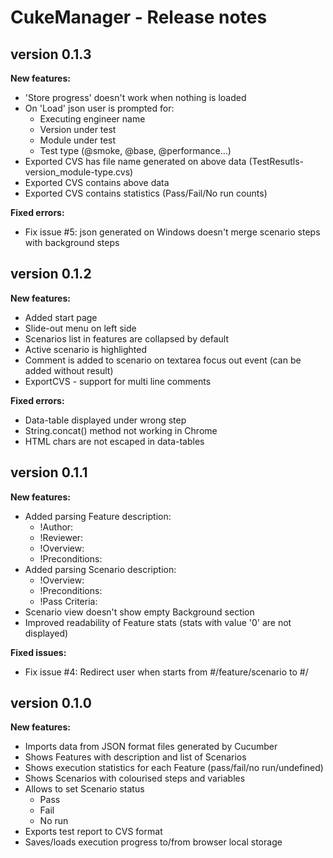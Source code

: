 # CukeManager - Release notes

## version 0.1.3

**New features:**

- 'Store progress' doesn't work when nothing is loaded
- On 'Load' json user is prompted for:
	- Executing engineer name
	- Version under test
	- Module under test
	- Test type (@smoke, @base, @performance...)
- Exported CVS has file name generated on above data (TestResutls-version_module-type.cvs)
- Exported CVS contains above data
- Exported CVS contains statistics (Pass/Fail/No run counts)

**Fixed errors:**

- Fix issue #5: json generated on Windows doesn't merge scenario steps with background steps

## version 0.1.2

**New features:**

- Added start page
- Slide-out menu on left side
- Scenarios list in features are collapsed by default
- Active scenario is highlighted
- Comment is added to scenario on textarea focus out event (can be added without result)
- ExportCVS - support for multi line comments


**Fixed errors:**

- Data-table displayed under wrong step
- String.concat() method not working in Chrome
- HTML chars are not escaped in data-tables


## version 0.1.1

**New features:**

- Added parsing Feature description:
	- !Author:
	- !Reviewer:
	- !Overview:
	- !Preconditions:
- Added parsing Scenario description:
	- !Overview:
	- !Preconditions:
	- !Pass Criteria:
- Scenario view doesn't show empty Background section
- Improved readability of Feature stats (stats with value '0' are not displayed)

**Fixed issues:**

- Fix issue #4: Redirect user when starts from #/feature/scenario to #/

## version 0.1.0

**New features:**

- Imports data from JSON format files generated by Cucumber
- Shows Features with description and list of Scenarios
- Shows execution statistics for each Feature (pass/fail/no run/undefined)
- Shows Scenarios with colourised steps and variables
- Allows to set Scenario status
    - Pass
    - Fail
    - No run
- Exports test report to CVS format
- Saves/loads execution progress to/from browser local storage